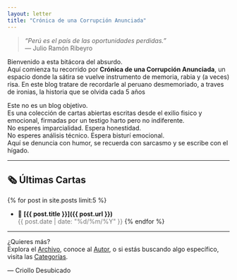 ```yaml
---
layout: letter
title: "Crónica de una Corrupción Anunciada"
---
```


> *“Perú es el país de las oportunidades perdidas.”*  
> — Julio Ramón Ribeyro

Bienvenido a esta bitácora del absurdo.  
Aquí comienza tu recorrido por **Crónica de una Corrupción Anunciada**, un espacio donde la sátira se vuelve instrumento de memoria, rabia y (a veces) risa. En este blog tratare de recordarle al peruano desmemoriado, a traves de ironias, la historia que se olvida cada 5 años

Este no es un blog objetivo.  
Es una colección de cartas abiertas escritas desde el exilio fisico y emocional, firmadas por un testigo harto pero no indiferente.  
No esperes imparcialidad. Espera honestidad.  
No esperes análisis técnico. Espera bisturí emocional.  
Aquí se denuncia con humor, se recuerda con sarcasmo y se escribe con el hígado.

---

## 🗞️ Últimas Cartas

{% for post in site.posts limit:5 %}
- 📝 **[{{ post.title }}]({{ post.url }})** <br>
  <span style="color:#777;">{{ post.date | date: "%d/%m/%Y" }}</span>
{% endfor %}

---

¿Quieres más?  
Explora el [Archivo](/archive), conoce al [Autor](/about), o si estás buscando algo específico, visita las [Categorías](/categories).

<p class="signature">— Criollo Desubicado</p>
